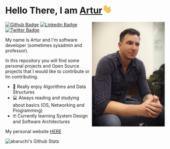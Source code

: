 <h1>Hello There, I am <a href="https://abaruchi.dev/">Artur</a><img src="https://raw.githubusercontent.com/ABSphreak/ABSphreak/master/gifs/Hi.gif" width="30px"></h1>
<img align='right' src="https://github.com/abaruchi/abaruchi/blob/master/github_pic.jpg" width="230" />

[![Github Badge](https://img.shields.io/badge/-Github-000?style=flat-square&logo=Github&logoColor=white&link=https://github.com/lucasgdb)](https://github.com/abaruchi)
[![Linkedin Badge](https://img.shields.io/badge/-LinkedIn-blue?style=flat-square&logo=Linkedin&logoColor=white&link=https://www.linkedin.com/in/artur-baruchi/)](https://www.linkedin.com/in/artur-baruchi/)
[![Twitter Badge](https://img.shields.io/badge/-Twitter-1ca0f1?style=flat-square&labelColor=1ca0f1&logo=twitter&logoColor=white&link=https://twitter.com/lgdbittencourt)](https://twitter.com/abaruchi)

My name is Artur and I'm software developer (sometimes sysadmin and professor).

In this repository you will find some personal projects and Open Source projects that I would like to contribute or Im contributing.
 
 - :snake: Really enjoy Algorithms and Data Structures
 - :computer: Always reading and studying about basics (OS, Networking and Programming)
 - :nerd_face: Currently learning System Design and Software Architectures

My personal website [HERE](https://abaruchi.dev)

![abaruchi's Github Stats](https://github-readme-stats.vercel.app/api?username=abaruchi&show_icons=true)
